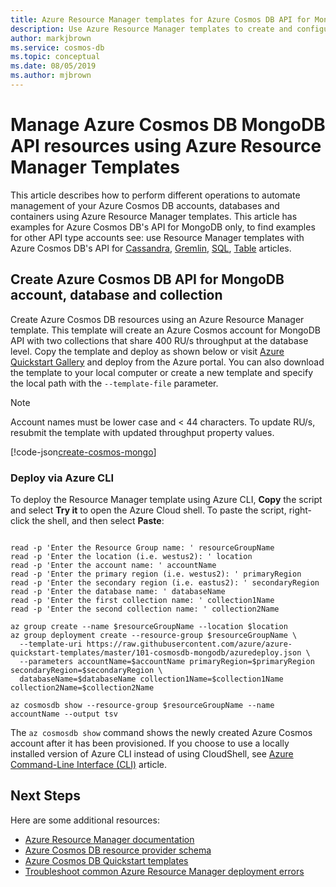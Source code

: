 ```yaml
---
title: Azure Resource Manager templates for Azure Cosmos DB API for MongoDB
description: Use Azure Resource Manager templates to create and configure Azure Cosmos DB API for MongoDB. 
author: markjbrown
ms.service: cosmos-db
ms.topic: conceptual
ms.date: 08/05/2019
ms.author: mjbrown
---
```


# Manage Azure Cosmos DB MongoDB API resources using Azure Resource Manager Templates

This article describes how to perform different operations to automate management of your Azure Cosmos DB accounts, databases and containers using Azure Resource Manager templates. This article has examples for Azure Cosmos DB's API for MongoDB only, to find examples for other API type accounts see: use Resource Manager templates with Azure Cosmos DB's API for  [Cassandra](manage-cassandra-with-resource-manager.md), [Gremlin](manage-gremlin-with-resource-manager.md), [SQL](manage-sql-with-resource-manager.md), [Table](manage-table-with-resource-manager.md) articles.

## Create Azure Cosmos DB API for MongoDB account, database and collection <a id="create-resource"></a>

Create Azure Cosmos DB resources using an Azure Resource Manager template. This template will create an Azure Cosmos account for MongoDB API with two collections that share 400 RU/s throughput at the database level. Copy the template and deploy as shown below or visit [Azure Quickstart Gallery](https://azure.microsoft.com/resources/templates/101-cosmosdb-mongodb/) and deploy from the Azure portal. You can also download the template to your local computer or create a new template and specify the local path with the `--template-file` parameter.

> [!NOTE]
> Account names must be lower case and < 44 characters.
> To update RU/s, resubmit the template with updated throughput property values.

[!code-json[create-cosmos-mongo](~/quickstart-templates/101-cosmosdb-mongodb/azuredeploy.json)]

### Deploy via Azure CLI

To deploy the Resource Manager template using Azure CLI, **Copy** the script and select **Try it** to open the Azure Cloud shell. To paste the script, right-click the shell, and then select **Paste**:

```azurecli-interactive

read -p 'Enter the Resource Group name: ' resourceGroupName
read -p 'Enter the location (i.e. westus2): ' location
read -p 'Enter the account name: ' accountName
read -p 'Enter the primary region (i.e. westus2): ' primaryRegion
read -p 'Enter the secondary region (i.e. eastus2): ' secondaryRegion
read -p 'Enter the database name: ' databaseName
read -p 'Enter the first collection name: ' collection1Name
read -p 'Enter the second collection name: ' collection2Name

az group create --name $resourceGroupName --location $location
az group deployment create --resource-group $resourceGroupName \
  --template-uri https://raw.githubusercontent.com/azure/azure-quickstart-templates/master/101-cosmosdb-mongodb/azuredeploy.json \
  --parameters accountName=$accountName primaryRegion=$primaryRegion secondaryRegion=$secondaryRegion \
  databaseName=$databaseName collection1Name=$collection1Name collection2Name=$collection2Name

az cosmosdb show --resource-group $resourceGroupName --name accountName --output tsv
```

The `az cosmosdb show` command shows the newly created Azure Cosmos account after it has been provisioned. If you choose to use a locally installed version of Azure CLI instead of using CloudShell, see [Azure Command-Line Interface (CLI)](/cli/azure/) article.

## Next Steps

Here are some additional resources:

- [Azure Resource Manager documentation](/azure/azure-resource-manager/)
- [Azure Cosmos DB resource provider schema](/azure/templates/microsoft.documentdb/allversions)
- [Azure Cosmos DB Quickstart templates](https://azure.microsoft.com/resources/templates/?resourceType=Microsoft.DocumentDB&pageNumber=1&sort=Popular)
- [Troubleshoot common Azure Resource Manager deployment errors](../azure-resource-manager/resource-manager-common-deployment-errors.md)